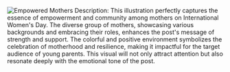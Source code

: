 ![Empowered Mothers](https://oaidalleapiprodscus.blob.core.windows.net/private/org-1EL6sXKzGXQvDZpJjD9sUEeI/user-tM9u2qoJspe3Pq0FtBXTFb3P/img-3mP1FZ52DOG1N2e4lmlzHy3l.png?st=2025-03-17T12%3A58%3A25Z&se=2025-03-17T14%3A58%3A25Z&sp=r&sv=2024-08-04&sr=b&rscd=inline&rsct=image/png&skoid=d505667d-d6c1-4a0a-bac7-5c84a87759f8&sktid=a48cca56-e6da-484e-a814-9c849652bcb3&skt=2025-03-17T11%3A31%3A57Z&ske=2025-03-18T11%3A31%3A57Z&sks=b&skv=2024-08-04&sig=Z1RecWMN%2BG/d/VfhP5ysU5NMHVO1c36oBvlXu/XrDl0%3D)
Description: This illustration perfectly captures the essence of empowerment and community among mothers on International Women's Day. The diverse group of mothers, showcasing various backgrounds and embracing their roles, enhances the post's message of strength and support. The colorful and positive environment symbolizes the celebration of motherhood and resilience, making it impactful for the target audience of young parents. This visual will not only attract attention but also resonate deeply with the emotional tone of the post.
```